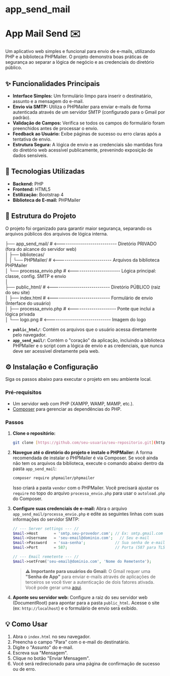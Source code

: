 # app_send_mail
# App Mail Send ✉️

Um aplicativo web simples e funcional para envio de e-mails, utilizando PHP e a biblioteca PHPMailer. O projeto demonstra boas práticas de segurança ao separar a lógica de negócio e as credenciais do diretório público.

## ✨ Funcionalidades Principais

-   **Interface Simples:** Um formulário limpo para inserir o destinatário, assunto e a mensagem do e-mail.
-   **Envio via SMTP:** Utiliza o PHPMailer para enviar e-mails de forma autenticada através de um servidor SMTP (configurado para o Gmail por padrão).
-   **Validação de Campos:** Verifica se todos os campos do formulário foram preenchidos antes de processar o envio.
-   **Feedback ao Usuário:** Exibe páginas de sucesso ou erro claras após a tentativa de envio.
-   **Estrutura Segura:** A lógica de envio e as credenciais são mantidas fora do diretório web acessível publicamente, prevenindo exposição de dados sensíveis.

## 🚀 Tecnologias Utilizadas

-   **Backend:** PHP
-   **Frontend:** HTML5
-   **Estilização:** Bootstrap 4
-   **Biblioteca de E-mail:** PHPMailer

## 📂 Estrutura do Projeto

O projeto foi organizado para garantir maior segurança, separando os arquivos públicos dos arquivos de lógica interna.


├── app_send_mail/                       # <---------------------------- Diretório PRIVADO (fora do alcance do servidor web)<br>
│   ├── bibliotecas/<br>
│   │   └── PHPMailer/                   # <-------------------------- Arquivos da biblioteca PHPMailer<br>
│   └── processa_envio.php               # <----------------------- Lógica principal: classe, config. SMTP e envio<br>
│<br>
├── public_html/                         # <---------------------------- Diretório PÚBLICO (raiz do seu site)<br>
│   ├── index.html                       # <---------------------------- Formulário de envio (Interface do usuário)<br>
│   ├── processa_envio.php               # <--------------------- Ponte que inclui a lógica privada<br>
│   └── logo.png                         # <------------------------------ Imagem do logo<br>


-   **`public_html/`**: Contém os arquivos que o usuário acessa diretamente pelo navegador.
-   **`app_send_mail/`**: Contém o "coração" da aplicação, incluindo a biblioteca PHPMailer e o script com a lógica de envio e as credenciais, que nunca deve ser acessível diretamente pela web.

## ⚙️ Instalação e Configuração

Siga os passos abaixo para executar o projeto em seu ambiente local.

### Pré-requisitos

-   Um servidor web com PHP (XAMPP, WAMP, MAMP, etc.).
-   [Composer](https://getcomposer.org/) para gerenciar as dependências do PHP.

### Passos

1.  **Clone o repositório:**
    ```bash
    git clone [https://github.com/seu-usuario/seu-repositorio.git](https://github.com/seu-usuario/seu-repositorio.git)
    ```

2.  **Navegue até o diretório do projeto e instale o PHPMailer:**
    A forma recomendada de instalar o PHPMailer é via Composer. Se você ainda não tem os arquivos da biblioteca, execute o comando abaixo dentro da pasta `app_send_mail`:
    ```bash
    composer require phpmailer/phpmailer
    ```
    Isso criará a pasta `vendor` com o PHPMailer. Você precisará ajustar os `require` no topo do arquivo `processa_envio.php` para usar o `autoload.php` do Composer.

3.  **Configure suas credenciais de e-mail:**
    Abra o arquivo `app_send_mail/processa_envio.php` e edite as seguintes linhas com suas informações do servidor SMTP:

    ```php
    // --- Server settings --- //
    $mail->Host       = 'smtp.seu-provedor.com'; // Ex: smtp.gmail.com
    $mail->Username   = 'seu-email@dominio.com';   // Seu e-mail
    $mail->Password   = 'sua-senha';             // Sua senha de e-mail ou senha de app
    $mail->Port       = 587;                     // Porta (587 para TLS ou 465 para SSL)

    // --- Email remetente --- //
    $mail->setFrom('seu-email@dominio.com', 'Nome do Remetente');
    ```

    > **⚠️ Importante para usuários do Gmail:** O Gmail requer uma **"Senha de App"** para enviar e-mails através de aplicações de terceiros se você tiver a autenticação de dois fatores ativada. Você pode gerar uma [aqui](https://myaccount.google.com/apppasswords).

4.  **Aponte seu servidor web:**
    Configure a raiz do seu servidor web (DocumentRoot) para apontar para a pasta `public_html`. Acesse o site (ex: `http://localhost`) e o formulário de envio será exibido.

## 💡 Como Usar

1.  Abra o `index.html` no seu navegador.
2.  Preencha o campo "Para" com o e-mail do destinatário.
3.  Digite o "Assunto" do e-mail.
4.  Escreva sua "Mensagem".
5.  Clique no botão "Enviar Mensagem".
6.  Você será redirecionado para uma página de confirmação de sucesso ou de erro.
